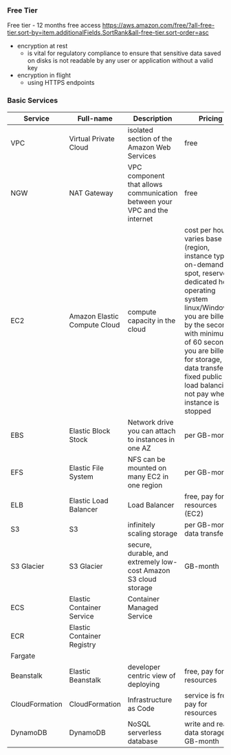 ### Free Tier ###
Free tier - 12 months free access
https://aws.amazon.com/free/?all-free-tier.sort-by=item.additionalFields.SortRank&all-free-tier.sort-order=asc

* encryption at rest 
    * is vital for regulatory compliance to ensure that sensitive data saved on disks is not readable by any user or application without a valid key
* encryption in flight
    * using HTTPS endpoints

### Basic Services ### 
Service | Full-name |  Description | Pricing 
--- | --- | --- | ---
VPC | Virtual Private Cloud | isolated section of the Amazon Web Services | free
NGW | NAT Gateway |  VPC component that allows communication between your VPC and the internet | free  
EC2 | Amazon Elastic Compute Cloud | compute capacity in the cloud | cost per hour, varies base on (region, instance type, on-demand, spot, reserved, dedicated host, operating system linux/Windows), you are billed by the second with minimum of 60 seconds, you are billed for storage, data transfer, fixed public IP, load balancing, not pay when instance is stopped
EBS | Elastic Block Stock | Network drive you can attach to instances in one AZ | per GB-month
EFS | Elastic File System | NFS can be mounted on many EC2 in one region | per GB-month
ELB | Elastic Load Balancer | Load Balancer | free, pay for resources (EC2)
S3 | S3 | infinitely scaling storage  | per GB-month, data transfer
S3 Glacier| S3 Glacier |secure, durable, and extremely low-cost Amazon S3 cloud storage | GB-month
ECS | Elastic Container Service | Container Managed Service | 
ECR | Elastic Container Registry | 
Fargate |
Beanstalk | Elastic Beanstalk | developer centric view of deploying | free, pay for resources
CloudFormation | CloudFormation | Infrastructure as Code | service is free, pay for resources      
DynamoDB | DynamoDB | NoSQL serverless database |  write and read, data storage GB-month
   